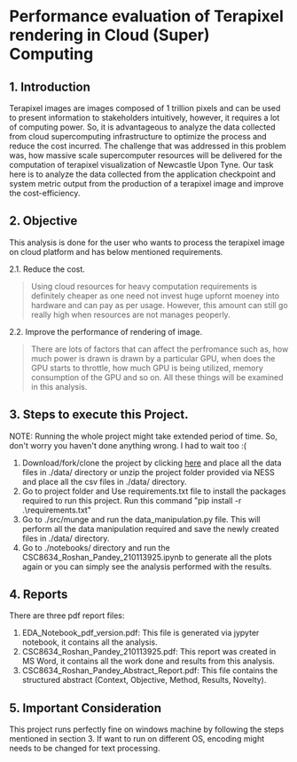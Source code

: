 # Performance evaluation of Terapixel rendering in Cloud (Super) Computing

## 1. Introduction
Terapixel images are images composed of 1 trillion pixels and can be used to
present information to stakeholders intuitively, however, it requires a lot of computing
power. So, it is advantageous to analyze the data collected from cloud
supercomputing infrastructure to optimize the process and reduce the cost incurred.
The challenge that was addressed in this problem was, how massive scale
supercomputer resources will be delivered for the computation of terapixel
visualization of Newcastle Upon Tyne.
Our task here is to analyze the data collected from the application checkpoint and
system metric output from the production of a terapixel image and improve the
cost-efficiency. 

## 2. Objective
This analysis is done for the user who wants to process the terapixel image on cloud platform and has below mentioned requirements.

2.1. Reduce the cost.

> Using cloud resources for heavy computation requirements is definitely cheaper as one need not invest huge upfornt moeney into hardware and can pay as per usage. However, this amount can still go really high when resources are not manages peoperly.

2.2. Improve the performance of rendering of image.

> There are lots of factors that can affect the perfromance such as, how much power is drawn is drawn by a particular GPU, when does the GPU starts to throttle, how much GPU is being utilized, memory consumption of the GPU and so on. All these things will be examined in this analysis. 

## 3. Steps to execute this Project.
NOTE: Running the whole project might take extended period of time. So, don't worry you haven't done anything wrong. I had to wait too :(
1. Download/fork/clone the project by clicking [here](https://github.com/roshan-pandey/Terascope) and place all the data files in ./data/ directory or unzip the project folder provided via NESS and place all the csv files in ./data/ directory.
2. Go to project folder and Use requirements.txt file to install the packages required to run this project. Run this command "pip install -r .\requirements.txt"
3. Go to ./src/munge and run the data_manipulation.py file. This will perform all the data manipulation required and save the newly created files in ./data/ directory.
4. Go to ./notebooks/ directory and run the CSC8634_Roshan_Pandey_210113925.ipynb to generate all the plots again or you can simply see the analysis performed with the results.

## 4. Reports
There are three pdf report files:
1. EDA_Notebook_pdf_version.pdf: This file is generated via jypyter notebook, it contains all the analysis.
2. CSC8634_Roshan_Pandey_210113925.pdf: This report was created in MS Word, it contains all the work done and results from this analysis.
3. CSC8634_Roshan_Pandey_Abstract_Report.pdf: This file contains the structured abstract (Context, Objective, Method, Results, Novelty).

## 5. Important Consideration
This project runs perfectly fine on windows machine by following the steps mentioned in section 3. If want to run on different OS, encoding might needs to be changed for text processing.
